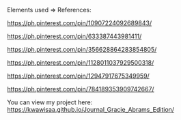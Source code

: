 Elements used => References:

https://ph.pinterest.com/pin/10907224092689843/

https://ph.pinterest.com/pin/633387443981411/

https://ph.pinterest.com/pin/356628864283854805/

https://ph.pinterest.com/pin/1128011037929500318/

https://ph.pinterest.com/pin/12947917675349959/

https://ph.pinterest.com/pin/784189353909742667/

You can view my project here: https://kwawisaa.github.io/Journal_Gracie_Abrams_Edition/
